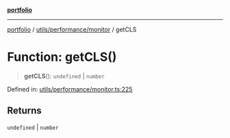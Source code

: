 [**portfolio**](../../../../README.md)

***

[portfolio](../../../../modules.md) / [utils/performance/monitor](../README.md) / getCLS

# Function: getCLS()

> **getCLS**(): `undefined` \| `number`

Defined in: [utils/performance/monitor.ts:225](https://github.com/tnorlund/Portfolio/blob/6a8b9537b9c2663f3253614621068aa1db55d2d8/portfolio/utils/performance/monitor.ts#L225)

## Returns

`undefined` \| `number`
